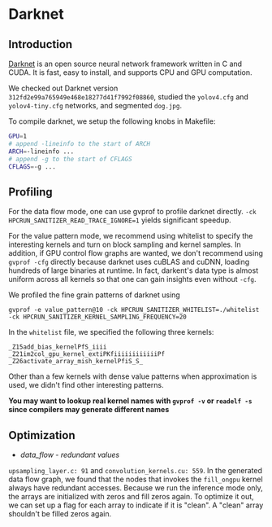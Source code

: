 # Darknet

## Introduction

[Darknet](https://github.com/AlexeyAB/darknet) is an open source neural network framework written in C and CUDA. It is fast, easy to install, and supports CPU and GPU computation.

We checked out Darknet version `312fd2e99a765949e468e18277d41f7992f08860`, studied the `yolov4.cfg` and `yolov4-tiny.cfg` networks, and segmented `dog.jpg`.

To compile darknet, we setup the following knobs in Makefile:

```bash
GPU=1
# append -lineinfo to the start of ARCH
ARCH=-lineinfo ...
# append -g to the start of CFLAGS
CFLAGS=-g ...
```

## Profiling

For the data flow mode, one can use gvprof to profile darknet directly. `-ck HPCRUN_SANITIZER_READ_TRACE_IGNORE=1` yields significant speedup.

For the value pattern mode, we recommend using whitelist to specify the interesting kernels and turn on block sampling and kernel samples. In addition, if GPU control flow graphs are wanted, we don't recommend using `gvprof -cfg` directly because darknet uses cuBLAS and cuDNN, loading hundreds of large binaries at runtime. In fact, darkent's data type is almost uniform across all kernels so that one can gain insights even without `-cfg`.

We profiled the fine grain patterns of darknet using
```
gvprof -e value_pattern@10 -ck HPCRUN_SANITIZER_WHITELIST=./whitelist -ck HPCRUN_SANITIZER_KERNEL_SAMPLING_FREQUENCY=20
```
In the `whitelist` file, we specified the following three kernels:

```
_Z15add_bias_kernelPfS_iiii
_Z21im2col_gpu_kernel_extiPKfiiiiiiiiiiiiPf
_Z26activate_array_mish_kernelPfiS_S_      
```

Other than a few kernels with dense value patterns when approximation is used, we didn't find other interesting patterns.

**You may want to lookup real kernel names with `gvprof -v` or `readelf -s` since compilers may generate different names**

## Optimization

- *data_flow* - *redundant values*

`upsampling_layer.c: 91` and `convolution_kernels.cu: 559`. In the generated data flow graph, we found that the nodes that invokes the `fill_ongpu` kernel always have redundant accesses. Because we run the inference mode only, the arrays are initialized with zeros and fill zeros again. To optimize it out, we can set up a flag for each array to indicate if it is "clean". A "clean" array shouldn't be filled zeros again.